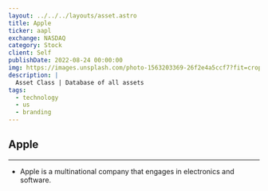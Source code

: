 ```yaml
---
layout: ../../../layouts/asset.astro
title: Apple
ticker: aapl
exchange: NASDAQ
category: Stock
client: Self
publishDate: 2022-08-24 00:00:00
img: https://images.unsplash.com/photo-1563203369-26f2e4a5ccf7?fit=crop&w=1400&h=700&q=75
description: |
  Asset Class | Database of all assets
tags:
  - technology
  - us
  - branding
---
```


## Apple

***

- Apple is a multinational company that engages in electronics and software.
